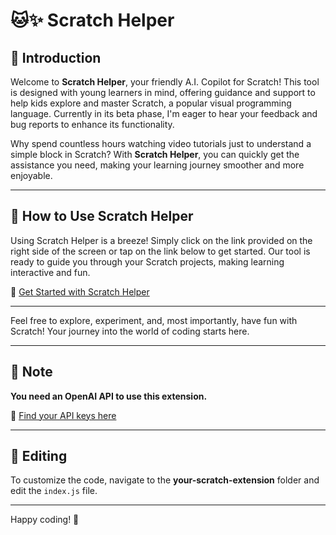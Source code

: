 # 🐱✨ Scratch Helper

## 📘 Introduction

Welcome to **Scratch Helper**, your friendly A.I. Copilot for Scratch! This tool is designed with young learners in mind, offering guidance and support to help kids explore and master Scratch, a popular visual programming language. Currently in its beta phase, I'm eager to hear your feedback and bug reports to enhance its functionality.

Why spend countless hours watching video tutorials just to understand a simple block in Scratch? With **Scratch Helper**, you can quickly get the assistance you need, making your learning journey smoother and more enjoyable.

---

## 🚀 How to Use Scratch Helper

Using Scratch Helper is a breeze! Simply click on the link provided on the right side of the screen or tap on the link below to get started. Our tool is ready to guide you through your Scratch projects, making learning interactive and fun.

🔗 [Get Started with Scratch Helper](https://spacewalker215.github.io/Scratch-Tutor/scratch/)

---

Feel free to explore, experiment, and, most importantly, have fun with Scratch! Your journey into the world of coding starts here.

---

## 📝 Note

**You need an OpenAI API to use this extension.**

🔗 [Find your API keys here](https://platform.openai.com/api-keys)

---

## 🔧 Editing

To customize the code, navigate to the **your-scratch-extension** folder and edit the `index.js` file.

---

Happy coding! 🎉
